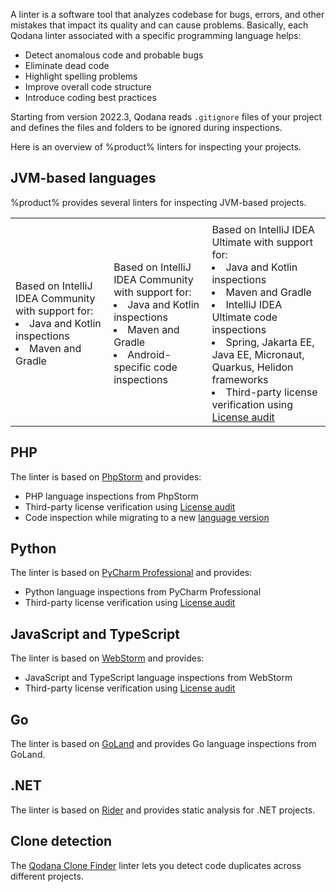 [//]: # (title: Linters)

A linter is a software tool that analyzes codebase for bugs, errors, and other mistakes that impact its quality and 
can cause problems. Basically, each Qodana linter associated with a specific programming language 
helps:

* Detect anomalous code and probable bugs
* Eliminate dead code
* Highlight spelling problems
* Improve overall code structure
* Introduce coding best practices

Starting from version 2022.3, Qodana reads `.gitignore` files of your project and defines the files and folders to be 
ignored during inspections.

Here is an overview of %product% linters for inspecting your projects.

## JVM-based languages

%product% provides several linters for inspecting JVM-based projects.

<table>
    <tr>
    <td><a href="qodana-jvm-community.md"/></td>
    <td><a href="qodana-jvm-android.md"/></td>
    <td><a href="qodana-jvm.md"/></td>
    </tr>
    <tr>
        <td>Based on IntelliJ IDEA Community with support for:
            <list>
            <li>Java and Kotlin inspections</li>
            <li>Maven and Gradle</li>
            </list>
        </td>
        <td>Based on IntelliJ IDEA Community with support for:
            <list>
            <li>Java and Kotlin inspections</li>
            <li>Maven and Gradle</li>
            <li>Android-specific code inspections</li>
            </list>
        </td>
        <td>Based on IntelliJ IDEA Ultimate with support for:
            <list>
            <li>Java and Kotlin inspections</li>
            <li>Maven and Gradle</li>
            <li>IntelliJ IDEA Ultimate code inspections</li>
            <li>Spring, Jakarta EE, Java EE, Micronaut, Quarkus, Helidon frameworks</li>
            <li>Third-party license verification using <a href="license-audit.xml">License audit</a></li>
            </list>
        </td>
    </tr>
</table>

## PHP

The [](qodana-php.md) linter is based on [PhpStorm](https://www.jetbrains.com/phpstorm) and provides:

* PHP language inspections from PhpStorm
* Third-party license verification using <a href="license-audit.xml">License audit</a>
* Code inspection while migrating to a new [language version](qodana-php-language-upgrade.xml)

## Python

The [](qodana-python.md) linter is based on [PyCharm Professional](https://www.jetbrains.com/pycharm) and provides:

* Python language inspections from PyCharm Professional
* Third-party license verification using <a href="license-audit.xml">License audit</a>

## JavaScript and TypeScript

The [](qodana-js.md) linter is based on [WebStorm](https://www.jetbrains.com/webstorm) and provides:

* JavaScript and TypeScript language inspections from WebStorm
* Third-party license verification using <a href="license-audit.xml">License audit</a>

## Go

The [](qodana-go.md) linter is based on [GoLand](https://www.jetbrains.com/go) and provides Go language inspections from GoLand.

## .NET

The [](qodana-dotnet.md) linter is based on [Rider](https://www.jetbrains.com/rider/) and provides static analysis for 
.NET projects.

## Clone detection

The [Qodana Clone Finder](about-clone-finder.md) linter lets you detect code duplicates across different projects.
